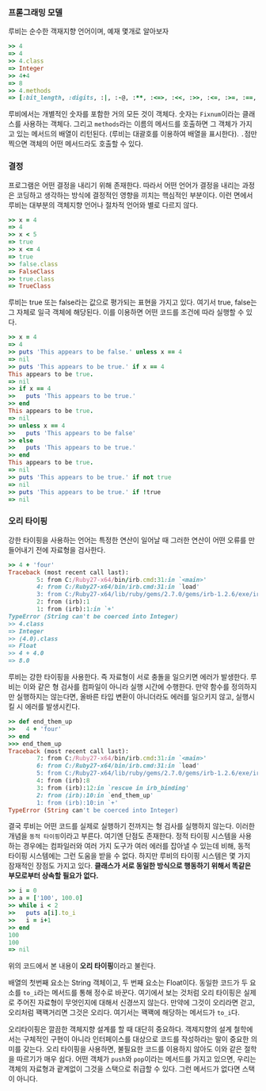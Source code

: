 ### 프롣그래밍 모델

루비는 순수한 객재지향 언어이며, 예재 몇개로 알아보자

```ruby
>> 4
=> 4
>> 4.class
=> Integer
>> 4+4
=> 8
>> 4.methods
=> [:bit_length, :digits, :|, :-@, :**, :<=>, :<<, :>>, :<=, :>=, :==, :===, :next, :[], :upto, :chr, :%, :&, :*, :+, :inspect, :-, :/, :size, :succ, :<, :>, :ord, :to_int, :to_s, :to_i, :to_f, :to_r, :numerator, :denominator, :rationalize, :div, :divmod, :fdiv, :coerce, :^, :lcm, :gcdlcm, :gcd, :modulo, :remainder, :abs, :magnitude, :integer?, :floor, :ceil, :round, :truncate, :odd?, :even?, :allbits?, :anybits?, :nobits?, :downto, :times, :pred, :pow, :~, :dup, :+@, :polar, :conjugate, :rect, :eql?, :singleton_method_added, :arg, :quo, :rectangular, :i, :real?, :zero?, :nonzero?, :finite?, :infinite?, :step, :positive?, :negative?, :imaginary, :imag, :to_c, :angle, :phase, :real, :conj, :abs2, :clone, :clamp, :between?, :itself, :yield_self, :then, :taint, :tainted?, :untaint, :untrust, :untrusted?, :trust, :frozen?, :methods, :singleton_methods, :protected_methods, :private_methods, :public_methods, :instance_variables, :instance_variable_get, :instance_variable_set, :instance_variable_defined?, :remove_instance_variable, :instance_of?, :kind_of?, :is_a?, :tap, :class, :display, :hash, :singleton_class, :singleton_method, :method, :public_send, :define_singleton_method, :public_method, :extend, :to_enum, :enum_for, :=~, :!~, :nil?, :respond_to?, :freeze, :object_id, :send, :__send__, :!, :!=, :__id__, :equal?, :instance_eval, :instance_exec]
```

루비에서는 개별적인 숫자를 포함한 거의 모든 것이 객체다. 숫자는 `Fixnum`이라는 클래스를 사용하는 객체다. 그리고 `methods`라는 이름의 메서드를 호출하면 그 객체가 가지고 있는 메서드의 배열이 리턴된다. (루비는 대괄호를 이용하여 배열을 표시한다). `.`점만 찍으면 객체의 어떤 메서드라도 호출할 수 있다.





### 결정

프로그램은 어떤 결정을 내리기 위해 존재한다. 따라서 어떤 언어가 결정을 내리는 과정은 코딩하고 생각하는 방식에 결정적인 영향을 끼치는 핵심적인 부분이다. 이런 면에서 루비는 대부분의 객체지향 언어나 절차적 언어와 별로 다르지 않다.

```ruby
>> x = 4
=> 4
>> x < 5
=> true
>> x <= 4
=> true
>> false.class
=> FalseClass
>> true.class
=> TrueClass
```

루비는 true 또는 false라는 값으로 평가되는 표현을 가지고 있다. 여기서 true, false는 그 자체로 일극 객체에 해당된다. 이를 이용하면 어떤 코드를 조건에 따라 실행할 수 있다.

``` ruby
>> x = 4
=> 4
>> puts 'This appears to be false.' unless x == 4
=> nil
>> puts 'This appears to be true.' if x == 4
This appears to be true.
=> nil
>> if x == 4
>>   puts 'This appears to be true.'
>> end
This appears to be true.
=> nil
>> unless x == 4
>>   puts 'This appears to be false'
>> else
>>   puts 'This appears to be true.'
>> end
This appears to be true.
=> nil
>> puts 'This appears to be true.' if not true
=> nil
>> puts 'This appears to be true.' if !true
=> nil
```



### 오리 타이핑

강한 타이핑을 사용하는 언어는 특정한 연산이 일어날 때 그러한 연산이 어떤 오류를 만들어내기 전에 자료형을 검사한다.

```ruby
>> 4 + 'four'
Traceback (most recent call last):
        5: from C:/Ruby27-x64/bin/irb.cmd:31:in `<main>'
        4: from C:/Ruby27-x64/bin/irb.cmd:31:in `load'
        3: from C:/Ruby27-x64/lib/ruby/gems/2.7.0/gems/irb-1.2.6/exe/irb:11:in `<top (required)>'
        2: from (irb):1
        1: from (irb):1:in `+'
TypeError (String can't be coerced into Integer)
>> 4.class
=> Integer
>> (4.0).class
=> Float
>> 4 + 4.0
=> 8.0
```

루비는 강한 타이핑을 사용한다. 즉 자료형이 서로 충돌을 일으키면 에러가 발생한다. 루비는 이와 같은 형 검사를 컴파일이 아니라 실행 시간에 수행한다. 만약 함수를 정의하지만 실행하지는 않는다면, 올바른 타입 변환이 아니더라도 에러를 일으키지 않고, 실행시킬 시 에러를 발생시킨다.

```ruby
>> def end_them_up
>>   4 + 'four'
>> end
>>> end_them_up
Traceback (most recent call last):
        7: from C:/Ruby27-x64/bin/irb.cmd:31:in `<main>'
        6: from C:/Ruby27-x64/bin/irb.cmd:31:in `load'
        5: from C:/Ruby27-x64/lib/ruby/gems/2.7.0/gems/irb-1.2.6/exe/irb:11:in `<top (required)>'
        4: from (irb):8
        3: from (irb):12:in `rescue in irb_binding'
        2: from (irb):10:in `end_them_up'
        1: from (irb):10:in `+'
TypeError (String can't be coerced into Integer)
```

결국 루비는 어떤 코드를 실제로 실행하기 전까지는 형 검사를 실행하지 않는다. 이러한 개념을 `동적 타이핑`이라고 부른다. 여기엔 단점도 존재한다. 정적 타이핑 시스템을 사용하는 경우에는 컴파일러와 여러 가지 도구가 여러 에러를 잡아낼 수 있는데 비해, 동적 타이핑 시스템에는 그런 도움을 받을 수 없다. 하지만 루비의 타이핑 시스템은 몇 가지 잠재적인 장점도 가지고 있다. **클래스가 서로 동일한 방식으로 행동하기 위해서 똑같은 부모로부터 상속할 필요가 없다.**

```ruby
>> i = 0
>> a = ['100', 100.0]
>> while i < 2
>>   puts a[i].to_i
>>   i = i+1
>> end
100
100
=> nil
```

위의 코드에서 본 내용이 **오리 타이핑**이라고 불린다.

배열의 첫번째 요소는 String 객체이고, 두 번째 요소는 Float이다. 동일한 코드가 두 요소를 `to_i`라는 메서드를 통해 정수로 바꾼다. 여기에서 보는 것처럼 오리 타이핑은 실제로 주어진 자료형이 무엇인지에 대해서 신경쓰지 않는다. 만약에 그것이 오리라면 걷고, 오리처럼 꽥꽥거리면 그것은 오리다. 여기서는 꽥꽥에 해당하는 메서드가 `to_i`다.

오리타이핑은 깔끔한 객체지향 설계를 할 때 대단히 중요하다. 객제지향의 설계 철학에서는 구체적인 구현이 아니라 인터페이스를 대상으로 코드를 작성하라는 말이 중요한 의미를 갖는다. 오리 타이핑을 사용하면, 불필요한 코드를 이용하지 않아도 이와 같은 절학을 따르기가 매우 쉽다. 어떤 객체가 `push`와 `pop`이라는 메서드를 가지고 있으면, 우리는 객체의 자료형과 괕계없이 그것을 스택으로 취급할 수 있다. 그런 메서드가 없다면 스택이 아니다.

